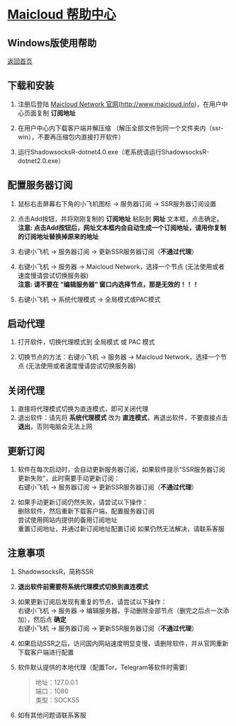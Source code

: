 # [Maicloud 帮助中心](/README.md)

## Windows版使用帮助
[返回首页](/README.md)

## 下载和安装
1. 注册后登陆 [Maicloud Network 官网](http://www.maicloud.info)(http://www.maicloud.info)，在用户中心页面复制 **订阅地址**

2. 在用户中心内下载客户端并解压缩 
（解压全部文件到同一个文件夹内（ssr-win），不要再压缩包内直接打开软件）
3. 运行ShadowsocksR-dotnet4.0.exe（老系统请运行ShadowsocksR-dotnet2.0.exe）

## 配置服务器订阅

1. 鼠标右击屏幕右下角的小飞机图标 → 服务器订阅 → SSR服务器订阅设置

2. 点击Add按钮，并将刚刚复制的 **订阅地址** 粘贴到 **网址** 文本框，点击确定。  
**注意: 点击Add按钮后，网址文本框内会自动生成一个订阅地址，请用你复制的订阅地址替换掉原来的地址**

3. 右键小飞机 → 服务器订阅 → 更新SSR服务器订阅（**不通过代理**）

4. 右键小飞机 → 服务器 → Maicloud Network，选择一个节点 (无法使用或者速度慢请尝试切换服务器)  
**注意: 请不要在 “编辑服务器” 窗口内选择节点，那是无效的！！！**

5. 右键小飞机 → 系统代理模式 → 全局模式或PAC模式

## 启动代理
1. 打开软件，切换代理模式到 全局模式 或 PAC 模式

2. 切换节点的方法：右键小飞机 → 服务器 → Maicloud Network，选择一个节点 (无法使用或者速度慢请尝试切换服务器) 

## 关闭代理
1. 直接将代理模式切换为直连模式，即可关闭代理
1. 退出软件：请先将 **系统代理模式** 改为 **直连模式**，再退出软件，不要直接点击 **退出**，否则电脑会无法上网

## 更新订阅
1. 软件在每次启动时，会自动更新服务器订阅，如果软件提示“SSR服务器订阅更新失败”，此时需要手动更新订阅：  
右键小飞机 → 服务器订阅 → 更新SSR服务器订阅（**不通过代理**）

2. 如果手动更新订阅仍然失败，请尝试以下操作：  
删除软件，然后重新下载客户端，配置服务器订阅  
尝试使用网站内提供的备用订阅地址  
重置订阅地址，并通过新订阅地址配置订阅
如果仍然无法解决，请联系客服

## 注意事项
1. ShadowsocksR，简称SSR

2. **退出软件前需要将系统代理模式切换到直连模式**

3. 如果更新订阅后发现有重复的节点，请尝试以下操作：  
右键小飞机 → 服务器 → 编辑服务器，手动删除全部节点（删完之后点一次添加），然后点 **确定**  
右键小飞机 → 服务器订阅 → 更新SSR服务器订阅（**不通过代理**）

4. 如果启动SSR之后，访问国内网站速度明显变慢，请删除软件，并从官网重新下载客户端进行配置

5. 软件默认提供的本地代理（配置Tor，Telegram等软件时需要）
    > 地址：127.0.0.1  
    > 端口：1080  
    > 类型：SOCKS5  

6. 如有其他问题请联系客服
